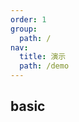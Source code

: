 ```yaml
---
order: 1
group:
  path: /
nav:
  title: 演示
  path: /demo
---
```


## basic

<code src="../examples/basic.tsx" />

